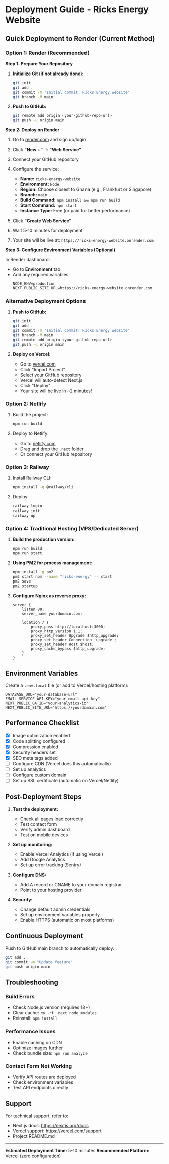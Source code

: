 # Deployment Guide - Ricks Energy Website

## Quick Deployment to Render (Current Method)

### Option 1: Render (Recommended)

**Step 1: Prepare Your Repository**

1. **Initialize Git (if not already done):**
   ```bash
   git init
   git add .
   git commit -m "Initial commit: Ricks Energy website"
   git branch -M main
   ```

2. **Push to GitHub:**
   ```bash
   git remote add origin <your-github-repo-url>
   git push -u origin main
   ```

**Step 2: Deploy on Render**

1. Go to [render.com](https://render.com) and sign up/login
2. Click **"New +"** → **"Web Service"**
3. Connect your GitHub repository
4. Configure the service:
   - **Name:** `ricks-energy-website`
   - **Environment:** `Node`
   - **Region:** Choose closest to Ghana (e.g., Frankfurt or Singapore)
   - **Branch:** `main`
   - **Build Command:** `npm install && npm run build`
   - **Start Command:** `npm start`
   - **Instance Type:** Free (or paid for better performance)

5. Click **"Create Web Service"**
6. Wait 5-10 minutes for deployment
7. Your site will be live at: `https://ricks-energy-website.onrender.com`

**Step 3: Configure Environment Variables (Optional)**

In Render dashboard:
- Go to **Environment** tab
- Add any required variables:
  ```
  NODE_ENV=production
  NEXT_PUBLIC_SITE_URL=https://ricks-energy-website.onrender.com
  ```

### Alternative Deployment Options

1. **Push to GitHub:**
   ```bash
   git init
   git add .
   git commit -m "Initial commit: Ricks Energy website"
   git branch -M main
   git remote add origin <your-github-repo-url>
   git push -u origin main
   ```

2. **Deploy on Vercel:**
   - Go to [vercel.com](https://vercel.com)
   - Click "Import Project"
   - Select your GitHub repository
   - Vercel will auto-detect Next.js
   - Click "Deploy"
   - Your site will be live in ~2 minutes!

### Option 2: Netlify

1. Build the project:
   ```bash
   npm run build
   ```

2. Deploy to Netlify:
   - Go to [netlify.com](https://netlify.com)
   - Drag and drop the `.next` folder
   - Or connect your GitHub repository

### Option 3: Railway

1. Install Railway CLI:
   ```bash
   npm install -g @railway/cli
   ```

2. Deploy:
   ```bash
   railway login
   railway init
   railway up
   ```

### Option 4: Traditional Hosting (VPS/Dedicated Server)

1. **Build the production version:**
   ```bash
   npm run build
   npm run start
   ```

2. **Using PM2 for process management:**
   ```bash
   npm install -g pm2
   pm2 start npm --name "ricks-energy" -- start
   pm2 save
   pm2 startup
   ```

3. **Configure Nginx as reverse proxy:**
   ```nginx
   server {
       listen 80;
       server_name yourdomain.com;

       location / {
           proxy_pass http://localhost:3000;
           proxy_http_version 1.1;
           proxy_set_header Upgrade $http_upgrade;
           proxy_set_header Connection 'upgrade';
           proxy_set_header Host $host;
           proxy_cache_bypass $http_upgrade;
       }
   }
   ```

## Environment Variables

Create a `.env.local` file (or add to Vercel/hosting platform):

```env
DATABASE_URL="your-database-url"
EMAIL_SERVICE_API_KEY="your-email-api-key"
NEXT_PUBLIC_GA_ID="your-analytics-id"
NEXT_PUBLIC_SITE_URL="https://yourdomain.com"
```

## Performance Checklist

- [x] Image optimization enabled
- [x] Code splitting configured
- [x] Compression enabled
- [x] Security headers set
- [x] SEO meta tags added
- [ ] Configure CDN (Vercel does this automatically)
- [ ] Set up analytics
- [ ] Configure custom domain
- [ ] Set up SSL certificate (automatic on Vercel/Netlify)

## Post-Deployment Steps

1. **Test the deployment:**
   - Check all pages load correctly
   - Test contact form
   - Verify admin dashboard
   - Test on mobile devices

2. **Set up monitoring:**
   - Enable Vercel Analytics (if using Vercel)
   - Add Google Analytics
   - Set up error tracking (Sentry)

3. **Configure DNS:**
   - Add A record or CNAME to your domain registrar
   - Point to your hosting provider

4. **Security:**
   - Change default admin credentials
   - Set up environment variables properly
   - Enable HTTPS (automatic on most platforms)

## Continuous Deployment

Push to GitHub main branch to automatically deploy:
```bash
git add .
git commit -m "Update feature"
git push origin main
```

## Troubleshooting

### Build Errors
- Check Node.js version (requires 18+)
- Clear cache: `rm -rf .next node_modules`
- Reinstall: `npm install`

### Performance Issues
- Enable caching on CDN
- Optimize images further
- Check bundle size: `npm run analyze`

### Contact Form Not Working
- Verify API routes are deployed
- Check environment variables
- Test API endpoints directly

## Support

For technical support, refer to:
- Next.js docs: https://nextjs.org/docs
- Vercel support: https://vercel.com/support
- Project README.md

---

**Estimated Deployment Time:** 5-10 minutes
**Recommended Platform:** Vercel (zero configuration)